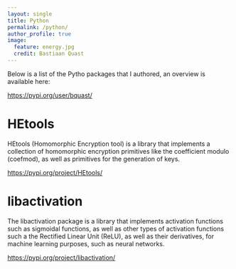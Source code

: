 ```yaml
---
layout: single
title: Python
permalink: /python/
author_profile: true
image:
  feature: energy.jpg
  credit: Bastiaan Quast
---
```


Below is a list of the Pytho packages that I authored, an overview is available here:

<https://pypi.org/user/bquast/>

# HEtools

HEtools (Homomorphic Encryption tool) is a library that implements a collection of homomorphic encryption primitives like the coefficient modulo (coefmod), as well as primitives for the generation of keys.

<https://pypi.org/project/HEtools/>

# libactivation
The libactivation package is a library that implements activation functions such as sigmoidal functions, as well as other types of activation functions such a the Rectified Linear Unit (ReLU), as well as their derivatives, for machine learning purposes, such as neural networks.

<https://pypi.org/project/libactivation/>
